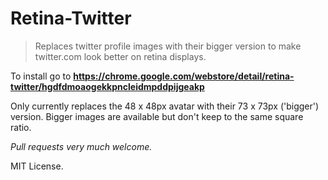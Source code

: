 Retina-Twitter
==============

> Replaces twitter profile images with their bigger version to make twitter.com look better on retina displays.

To install go to **https://chrome.google.com/webstore/detail/retina-twitter/hgdfdmoaogekkpncleidmpddpijgeakp**


Only currently replaces the 48 x 48px avatar with their 73 x 73px ('bigger') version. Bigger images are available but don't keep to the same square ratio.

*Pull requests very much welcome.*

MIT License.
